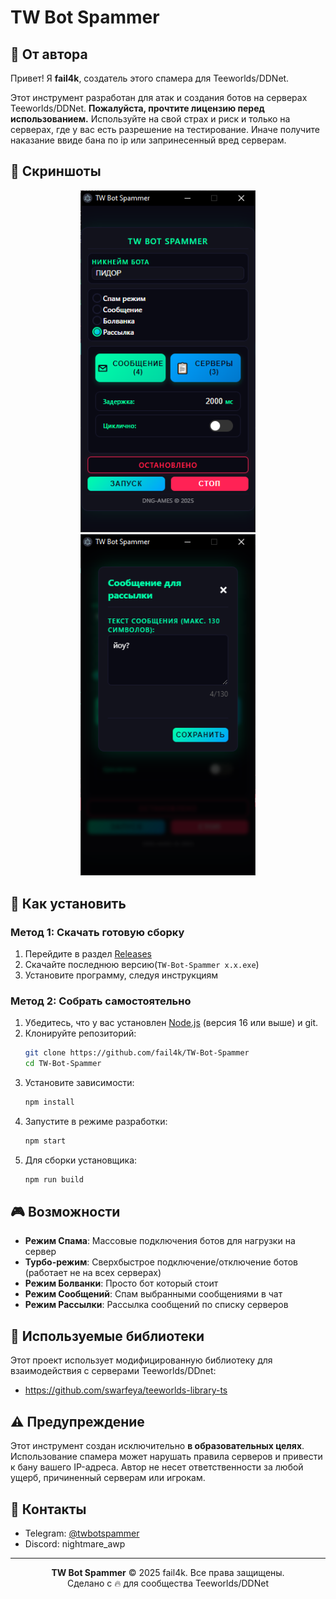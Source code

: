 # TW Bot Spammer

## 👋 От автора

Привет! Я **fail4k**, создатель этого спамера для Teeworlds/DDNet. 

Этот инструмент разработан для атак и создания ботов на серверах Teeworlds/DDNet. **Пожалуйста, прочтите лицензию перед использованием.** Используйте на свой страх и риск и только на серверах, где у вас есть разрешение на тестирование. Иначе получите наказание ввиде бана по ip или запринесенный вред серверам.

## 📸 Скриншоты

<p align="center">
  <img src="screenshots/rasilka.png" alt="Режим Рассылки" width="280">
  <img src="screenshots/bolvanka.png" alt="Режим Болванки" width="280">
</p>

## 🚀 Как установить

### Метод 1: Скачать готовую сборку

1. Перейдите в раздел [Releases](https://github.com/fail4k/TW-Bot-Spammer/releases)
2. Скачайте последнюю версию(`TW-Bot-Spammer x.x.exe`)
3. Установите программу, следуя инструкциям

### Метод 2: Собрать самостоятельно

1. Убедитесь, что у вас установлен [Node.js](https://nodejs.org/en) (версия 16 или выше) и git.
2. Клонируйте репозиторий:
   ```bash
   git clone https://github.com/fail4k/TW-Bot-Spammer
   cd TW-Bot-Spammer
   ```
3. Установите зависимости:
   ```bash
   npm install
   ```
4. Запустите в режиме разработки:
   ```bash
   npm start
   ```
5. Для сборки установщика:
   ```bash
   npm run build
   ```

## 🎮 Возможности

- **Режим Спама**: Массовые подключения ботов для нагрузки на сервер
- **Турбо-режим**: Сверхбыстрое подключение/отключение ботов (работает не на всех серверах)
- **Режим Болванки**: Просто бот который стоит
- **Режим Сообщений**: Спам выбранными сообщениями в чат
- **Режим Рассылки**: Рассылка сообщений по списку серверов

## 🔧 Используемые библиотеки

Этот проект использует модифицированную библиотеку для взаимодействия с серверами Teeworlds/DDnet:
- https://github.com/swarfeya/teeworlds-library-ts

## ⚠️ Предупреждение

Этот инструмент создан исключительно **в образовательных целях**. Использование спамера может нарушать правила серверов и привести к бану вашего IP-адреса. Автор не несет ответственности за любой ущерб, причиненный серверам или игрокам.

## 🔗 Контакты

- Telegram: [@twbotspammer](https://t.me/twbotspammer)
- Discord: nightmare_awp

---

<p align="center">
  <strong>TW Bot Spammer</strong> © 2025 fail4k. Все права защищены.<br>
  Сделано с 🔥 для сообщества Teeworlds/DDNet
</p>
